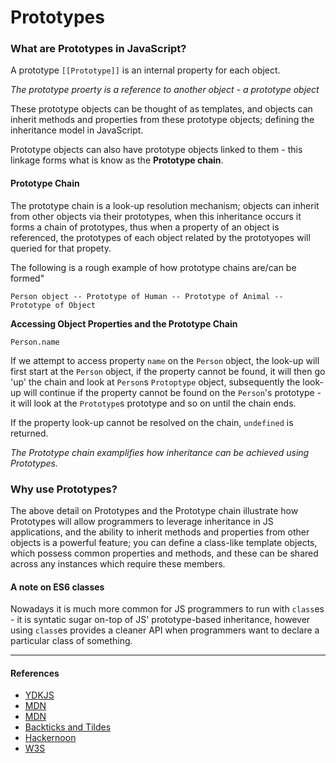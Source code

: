 # **Prototypes**

### What are Prototypes in JavaScript?
A prototype `[[Prototype]]` is an internal property for each object.

*The prototype proerty is a reference to another object - a prototype object*

These prototype objects can be thought of as templates, and objects can inherit methods and properties from these prototype objects; defining the inheritance model in JavaScript.

Prototype objects can also have prototype objects linked to them - this linkage forms what is know as the __Prototype chain__.

#### Prototype Chain
The prototype chain is a look-up resolution mechanism; objects can inherit from other objects via their prototypes, when this inheritance occurs it forms a chain of prototypes, thus when a property of an object is referenced, the prototypes of each object related by the prototyopes will queried for that propety.

The following is a rough example of how prototype chains are/can be formed"
```
Person object -- Prototype of Human -- Prototype of Animal -- Prototype of Object
```

__Accessing Object Properties and the Prototype Chain__

`Person.name`

If we attempt to access property `name` on the `Person` object, the look-up will first start at the `Person` object, if the property cannot be found, it will then go 'up' the chain and look at `Person`s `Protoptype` object, subsequently the look-up will continue if the property cannot be found on the `Person`'s prototype - it will look at the `Prototype`s prototype and so on until the chain ends.

If the property look-up cannot be resolved on the chain, `undefined` is returned.

*The Prototype chain examplifies how inheritance can be achieved using Prototypes.*


### Why use Prototypes?
The above detail on Prototypes and the Prototype chain illustrate how Prototypes will allow programmers to leverage inheritance in JS applications, and the ability to inherit methods and properties from other objects is a powerful feature; you can define a class-like template objects, which possess common properties and methods, and these can be shared across any instances which require these members. 


#### A note on ES6 classes
Nowadays it is much more common for JS programmers to run with `class`es - it is syntatic sugar on-top of JS' prototype-based inheritance, however using `class`es provides a cleaner API when programmers want to declare a particular class of something.


---
#### References
* [YDKJS](https://github.com/getify/You-Dont-Know-JS/blob/master/this%20%26%20object%20prototypes/ch5.md)
* [MDN](https://developer.mozilla.org/en-US/docs/Learn/JavaScript/Objects/Object_prototypes)
* [MDN](https://developer.mozilla.org/en-US/docs/Web/JavaScript/Inheritance_and_the_prototype_chain)
* [Backticks and Tildes](https://developer.mozilla.org/en-US/docs/Learn/JavaScript/Objects/Object_prototypes)
* [Hackernoon](https://hackernoon.com/prototypes-in-javascript-5bba2990e04b)
* [W3S](https://www.w3schools.com/js/js_object_prototypes.asp)
